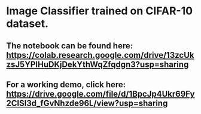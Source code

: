 # Image Classifier trained on CIFAR-10 dataset.
## The notebook can be found here: https://colab.research.google.com/drive/13zcUkzsJ5YPIHuDKjDekYthWqZfqdgn3?usp=sharing
## For a working demo, click here: https://drive.google.com/file/d/1BpcJp4Ukr69Fy2ClSl3d_fGvNhzde96L/view?usp=sharing
